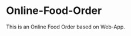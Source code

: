 # Online-Food-Order

This is an Online Food Order based on Web-App.









































































































































































